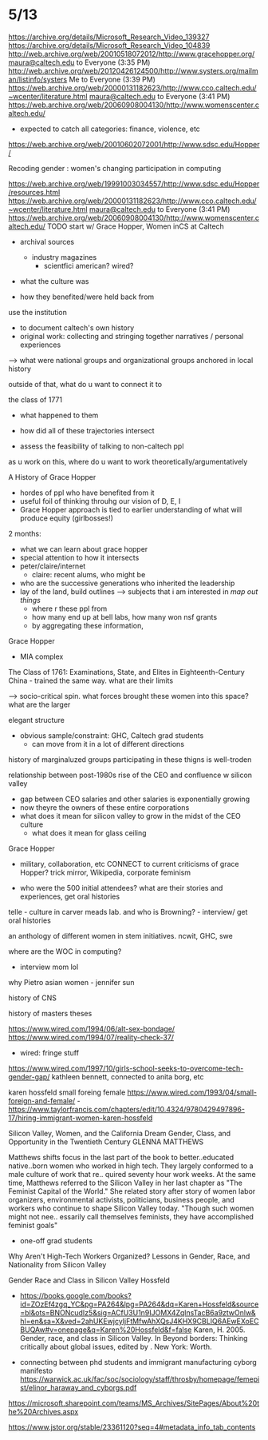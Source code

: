 # 5/13

https://archive.org/details/Microsoft_Research_Video_139327
https://archive.org/details/Microsoft_Research_Video_104839
http://web.archive.org/web/20010518072012/http://www.gracehopper.org/
maura@caltech.edu to Everyone (3:35 PM)
http://web.archive.org/web/20120426124500/http://www.systers.org/mailman/listinfo/systers
Me to Everyone (3:39 PM)
https://web.archive.org/web/20000131182623/http://www.cco.caltech.edu/~wcenter/literature.html
maura@caltech.edu to Everyone (3:41 PM)
https://web.archive.org/web/20060908004130/http://www.womenscenter.caltech.edu/

- expected to catch all categories: finance, violence, etc

https://web.archive.org/web/20010602072001/http://www.sdsc.edu/Hopper/

Recoding gender : women's changing participation in computing


https://web.archive.org/web/19991003034557/http://www.sdsc.edu/Hopper/resources.html
https://web.archive.org/web/20000131182623/http://www.cco.caltech.edu/~wcenter/literature.html
maura@caltech.edu to Everyone (3:41 PM)
https://web.archive.org/web/20060908004130/http://www.womenscenter.caltech.edu/
TODO start w/ Grace Hopper, Women inCS at Caltech

- archival sources
    - industry magazines
        - scientfici american? wired?

- what the culture was 
- how they benefited/were held back from

use the institution 
- to document caltech's own history
- original work: collecting and stringing together narratives / personal experiences

--> what were national groups and organizational groups
anchored in local history

outside of that, what do u want to connect it to

the class of 1771
- what happened to them
- how did all of these trajectories intersect

- assess the feasibility of talking to non-caltech ppl

as u work on this, where do u want to work theoretically/argumentatively

A History of Grace Hopper
- hordes of ppl who have benefited from it
- useful foil of thinking throuhg our vision of D, E, I
- Grace Hopper approach is tied to earlier understanding of what will produce equity (girlbosses!)

2 months:
- what we can learn about grace hopper
- special attention to how it intersects 
- peter/claire/internet
    - claire: recent alums, who might be 
- who are the successive generations who inherited the leadership
- lay of the land, build outlines --> subjects that i am interested in
*map out things*
    - where r these ppl from
    - how many end up at bell labs, how many won nsf grants
    - by aggregating these information, 


Grace Hopper
- MIA complex


The Class of 1761: Examinations, State, and Elites in Eighteenth-Century China
    - trained the same way. what are their limits

--> socio-critical spin. what forces brought these women into this space? what are the larger 

elegant structure
- obvious sample/constraint: GHC, Caltech grad students
    - can move from it in a lot of different directions

history of marginaluzed groups participating in these thigns is well-troden

relationship between post-1980s rise of the CEO and confluence w silicon valley
- gap between CEO salaries and other salaries is exponentially growing
- now theyre the owners of these entire corporations
- what does it mean for silicon valley to grow in the midst of the CEO culture
    - what does it mean for glass ceiling



Grace Hopper
- military, collaboration, etc
CONNECT to current criticisms of grace Hopper? trick mirror, Wikipedia, corporate feminism


- who were the 500 initial attendees? what are their stories and experiences, get oral histories

telle - culture in carver meads lab. and who is Browning?
    - interview/ get oral histories


an anthology of different women in stem initiatives. ncwit, GHC, swe

where are the WOC in computing? 
- interview mom lol

why Pietro asian women
    - jennifer sun

history of CNS 

history of masters theses

https://www.wired.com/1994/06/alt-sex-bondage/
https://www.wired.com/1994/07/reality-check-37/
- wired: fringe stuff


https://www.wired.com/1997/10/girls-school-seeks-to-overcome-tech-gender-gap/
kathleen bennett, connected to anita borg, etc

karen hossfeld small foreing female
https://www.wired.com/1993/04/small-foreign-and-female/
    - https://www.taylorfrancis.com/chapters/edit/10.4324/9780429497896-17/hiring-immigrant-women-karen-hossfeld

Silicon Valley, Women, and the California Dream
Gender, Class, and Opportunity in the Twentieth Century
GLENNA MATTHEWS

Matthews shifts focus in the last part
of the book to better..educated native..born
women who worked in high tech. They largely
conformed to a male culture of work that re..
quired seventy hour work weeks. At the same
time, Matthews referred to the Silicon Valley
in her last chapter as "The Feminist Capital
of the World." She related story after story
of women labor organizers, environmental
activists, politicians, business people, and
workers who continue to shape Silicon Valley
today. "Though such women might not nee..
essarily call themselves feminists, they have
accomplished feminist goals"

- one-off grad students

Why Aren't High-Tech Workers Organized?
Lessons in Gender, Race, and Nationality from Silicon Valley

Gender Race and Class in Silicon Valley Hossfeld
- https://books.google.com/books?id=ZOzEf4zgq_YC&pg=PA264&lpg=PA264&dq=Karen+Hossfeld&source=bl&ots=BNONcudIz5&sig=ACfU3U1n9IJOMX4ZqlnsTacB6a9ztwOnlw&hl=en&sa=X&ved=2ahUKEwjcyIjFtMfwAhXQsJ4KHX9CBLIQ6AEwEXoECBUQAw#v=onepage&q=Karen%20Hossfeld&f=false
Karen, H. 2005. Gender, race, and class in Silicon Valley. In Beyond borders: Thinking critically about global issues, edited by . New York: Worth.

- connecting between phd students and immigrant manufacturing
cyborg manifesto https://warwick.ac.uk/fac/soc/sociology/staff/throsby/homepage/femepist/elinor_haraway_and_cyborgs.pdf

https://microsoft.sharepoint.com/teams/MS_Archives/SitePages/About%20the%20Archives.aspx

https://www.jstor.org/stable/23361120?seq=4#metadata_info_tab_contents